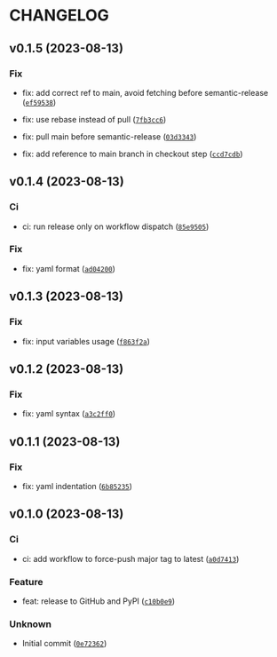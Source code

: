 # CHANGELOG



## v0.1.5 (2023-08-13)

### Fix

* fix: add correct ref to main, avoid fetching before semantic-release ([`ef59538`](https://github.com/matteo4diani/poetry-semantic-release/commit/ef59538ec2a8c9fbcda87fed8fc0f93c12d75902))

* fix: use rebase instead of pull ([`7fb3cc6`](https://github.com/matteo4diani/poetry-semantic-release/commit/7fb3cc6b95bae38ef56c93afc250d96c8bd19ce3))

* fix: pull main before semantic-release ([`03d3343`](https://github.com/matteo4diani/poetry-semantic-release/commit/03d3343cb2ee73ddfe270ddcbb231f70119f2a91))

* fix: add reference to main branch in checkout step ([`ccd7cdb`](https://github.com/matteo4diani/poetry-semantic-release/commit/ccd7cdb830c0c4d0f842552a1563b8adee26aa33))


## v0.1.4 (2023-08-13)

### Ci

* ci: run release only on workflow dispatch ([`85e9505`](https://github.com/matteo4diani/poetry-semantic-release/commit/85e950526f07b3a605286106d4f09eaf58f24506))

### Fix

* fix: yaml format ([`ad04200`](https://github.com/matteo4diani/poetry-semantic-release/commit/ad042006b4b7a1e61cf6273e07f9919f302a00d7))


## v0.1.3 (2023-08-13)

### Fix

* fix: input variables usage ([`f863f2a`](https://github.com/matteo4diani/poetry-semantic-release/commit/f863f2a3fa3f700c0b03b676e5d12cd7ff8f1829))


## v0.1.2 (2023-08-13)

### Fix

* fix: yaml syntax ([`a3c2ff0`](https://github.com/matteo4diani/poetry-semantic-release/commit/a3c2ff0fab32c28814840ec4bacff482c091664c))


## v0.1.1 (2023-08-13)

### Fix

* fix: yaml indentation ([`6b85235`](https://github.com/matteo4diani/poetry-semantic-release/commit/6b852353d65e94632c6262bf1f1c521cfa93f43e))


## v0.1.0 (2023-08-13)

### Ci

* ci: add workflow to force-push major tag to latest ([`a0d7413`](https://github.com/matteo4diani/poetry-semantic-release/commit/a0d7413c4b2efa7da30ba72dcddc6b2ef9cf06b5))

### Feature

* feat: release to GitHub and PyPI ([`c10b0e9`](https://github.com/matteo4diani/poetry-semantic-release/commit/c10b0e976ade194f5292e3df0d26e4da3c605b7a))

### Unknown

* Initial commit ([`0e72362`](https://github.com/matteo4diani/poetry-semantic-release/commit/0e723624c67a4f28365d405dd30feaab079fff64))
